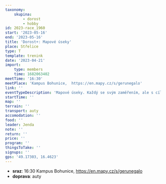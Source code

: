 ```yaml
---
taxonomy:
    skupina:
        - dorost
        - hobby
id: 2023-race_1960
start: '2023-05-16'
end: '2023-05-16'
title: 'Dorost+: Mapové úseky'
place: Střelice
type: T
template: trenink
date: '2023-04-21'
import:
    type: members
    time: 1682063402
meetTime: '16:30'
meetPlace: 'Kampus Bohunice,  https://en.mapy.cz/s/gerunegalo'
link: ''
eventTypeDescription: 'Mapové úseky. Každý se svým zaměřením, ale s cílem absolvovat v závodní rychlosti. Intervalově.'
startTime: ''
map: ''
terrain: ''
transport: auty
accomodation: ''
food: ''
leader: Jenda
note: ''
return: ''
price: ''
program: ''
thingsToTake: ''
signups: ''
gps: '49.17303, 16.4623'
---
```


* **sraz**: 16:30 Kampus Bohunice,  https://en.mapy.cz/s/gerunegalo
* **doprava**: auty
